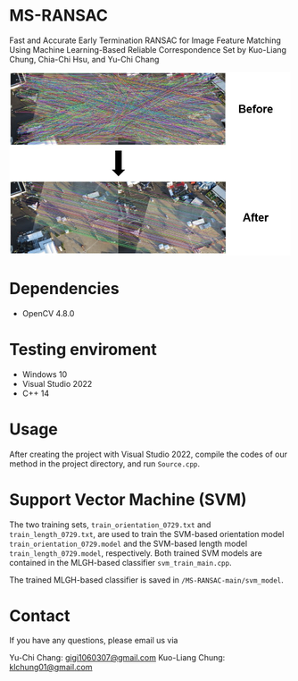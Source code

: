 # MS-RANSAC
Fast and Accurate Early Termination RANSAC for Image Feature Matching Using
Machine Learning-Based Reliable Correspondence Set by Kuo-Liang Chung, Chia-Chi
Hsu, and Yu-Chi Chang

![img](github_image.jpg)
# Dependencies
* OpenCV 4.8.0
# Testing enviroment
* Windows 10
* Visual Studio 2022
* C++ 14

# Usage
After creating the project with Visual Studio 2022, compile the codes of our method
in the project directory, and run ```Source.cpp```.

# Support Vector Machine (SVM)
The two training sets, ```train_orientation_0729.txt``` and ```train_length_0729.txt```, are  used to train 
the SVM-based orientation model ```train_orientation_0729.model``` and the SVM-based length model ```train_length_0729.model```, respectively. Both trained SVM models are contained in the MLGH-based classifier ```svm_train_main.cpp```.

The trained MLGH-based classifier is saved in ```/MS-RANSAC-main/svm_model```.

# Contact
If you have any questions, please email us via

Yu-Chi Chang: <gigi1060307@gmail.com>
Kuo-Liang Chung: <klchung01@gmail.com>
